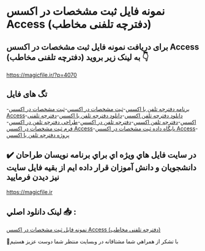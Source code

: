 # نمونه فایل ثبت مشخصات در اکسس Access (دفترچه تلفنی مخاطب)

## برای دریافت نمونه فایل ثبت مشخصات در اکسس Access (دفترچه تلفنی مخاطب) به لینک زیر بروید 👇

https://magicfile.ir/?p=4070

## تگ های فایل

-[برنامه دفترچه تلفن با اکسس](https://magicfile.ir/product/%d9%86%d9%85%d9%88%d9%86%d9%87-%d9%81%d8%a7%db%8c%d9%84-%d8%ab%d8%a8%d8%aa-%d9%85%d8%b4%d8%ae%d8%b5%d8%a7%d8%aa-%d8%af%d8%b1-%d8%a7%da%a9%d8%b3%d8%b3-access/)-[ثبت مشخصات در اکسس](https://magicfile.ir/product/%d9%86%d9%85%d9%88%d9%86%d9%87-%d9%81%d8%a7%db%8c%d9%84-%d8%ab%d8%a8%d8%aa-%d9%85%d8%b4%d8%ae%d8%b5%d8%a7%d8%aa-%d8%af%d8%b1-%d8%a7%da%a9%d8%b3%d8%b3-access/)-[ثبت مشخصات در اکسس Access](https://magicfile.ir/product/%d9%86%d9%85%d9%88%d9%86%d9%87-%d9%81%d8%a7%db%8c%d9%84-%d8%ab%d8%a8%d8%aa-%d9%85%d8%b4%d8%ae%d8%b5%d8%a7%d8%aa-%d8%af%d8%b1-%d8%a7%da%a9%d8%b3%d8%b3-access/)-[دانلود دفترچه تلفن اکسس](https://magicfile.ir/product/%d9%86%d9%85%d9%88%d9%86%d9%87-%d9%81%d8%a7%db%8c%d9%84-%d8%ab%d8%a8%d8%aa-%d9%85%d8%b4%d8%ae%d8%b5%d8%a7%d8%aa-%d8%af%d8%b1-%d8%a7%da%a9%d8%b3%d8%b3-access/)-[دانلود دفترچه تلفن با اکسس](https://magicfile.ir/product/%d9%86%d9%85%d9%88%d9%86%d9%87-%d9%81%d8%a7%db%8c%d9%84-%d8%ab%d8%a8%d8%aa-%d9%85%d8%b4%d8%ae%d8%b5%d8%a7%d8%aa-%d8%af%d8%b1-%d8%a7%da%a9%d8%b3%d8%b3-access/)-[دفترچه تلفنی اکسس](https://magicfile.ir/product/%d9%86%d9%85%d9%88%d9%86%d9%87-%d9%81%d8%a7%db%8c%d9%84-%d8%ab%d8%a8%d8%aa-%d9%85%d8%b4%d8%ae%d8%b5%d8%a7%d8%aa-%d8%af%d8%b1-%d8%a7%da%a9%d8%b3%d8%b3-access/)-[دفترچه تلفن اکسس](https://magicfile.ir/product/%d9%86%d9%85%d9%88%d9%86%d9%87-%d9%81%d8%a7%db%8c%d9%84-%d8%ab%d8%a8%d8%aa-%d9%85%d8%b4%d8%ae%d8%b5%d8%a7%d8%aa-%d8%af%d8%b1-%d8%a7%da%a9%d8%b3%d8%b3-access/)-[دفترچه تلفن در اکسس](https://magicfile.ir/product/%d9%86%d9%85%d9%88%d9%86%d9%87-%d9%81%d8%a7%db%8c%d9%84-%d8%ab%d8%a8%d8%aa-%d9%85%d8%b4%d8%ae%d8%b5%d8%a7%d8%aa-%d8%af%d8%b1-%d8%a7%da%a9%d8%b3%d8%b3-access/)-[طراحی دفترچه تلفن در اکسس](https://magicfile.ir/product/%d9%86%d9%85%d9%88%d9%86%d9%87-%d9%81%d8%a7%db%8c%d9%84-%d8%ab%d8%a8%d8%aa-%d9%85%d8%b4%d8%ae%d8%b5%d8%a7%d8%aa-%d8%af%d8%b1-%d8%a7%da%a9%d8%b3%d8%b3-access/)-[فرم ثبت مشخصات در اکسس Access](https://magicfile.ir/product/%d9%86%d9%85%d9%88%d9%86%d9%87-%d9%81%d8%a7%db%8c%d9%84-%d8%ab%d8%a8%d8%aa-%d9%85%d8%b4%d8%ae%d8%b5%d8%a7%d8%aa-%d8%af%d8%b1-%d8%a7%da%a9%d8%b3%d8%b3-access/)-[پایگاه داده ثبت مشخصات در اکسس Access](https://magicfile.ir/product/%d9%86%d9%85%d9%88%d9%86%d9%87-%d9%81%d8%a7%db%8c%d9%84-%d8%ab%d8%a8%d8%aa-%d9%85%d8%b4%d8%ae%d8%b5%d8%a7%d8%aa-%d8%af%d8%b1-%d8%a7%da%a9%d8%b3%d8%b3-access/)-[پروژه دفترچه تلفن با اکسس](https://magicfile.ir/product/%d9%86%d9%85%d9%88%d9%86%d9%87-%d9%81%d8%a7%db%8c%d9%84-%d8%ab%d8%a8%d8%aa-%d9%85%d8%b4%d8%ae%d8%b5%d8%a7%d8%aa-%d8%af%d8%b1-%d8%a7%da%a9%d8%b3%d8%b3-access/)

## ✔️ در سايت فايل هاي ويژه اي براي برنامه نويسان طراحان دانشجويان و دانش آموزان قرار داده ايم از بقيه فايل سايت نيز ديدن فرماييد

https://magicfile.ir


## لينک دانلود اصلي 📥 :

[نمونه فایل ثبت مشخصات در اکسس Access (دفترچه تلفنی مخاطب)](https://magicfile.ir/product/%d9%86%d9%85%d9%88%d9%86%d9%87-%d9%81%d8%a7%db%8c%d9%84-%d8%ab%d8%a8%d8%aa-%d9%85%d8%b4%d8%ae%d8%b5%d8%a7%d8%aa-%d8%af%d8%b1-%d8%a7%da%a9%d8%b3%d8%b3-access/) 


🙏با تشکر از همراهي شما مشتاقانه در وبسایت منتظر شما دوست عزیز هستیم

